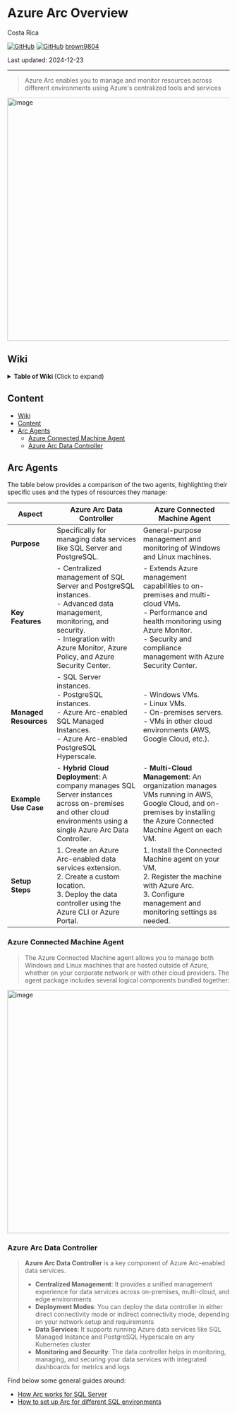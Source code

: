 # Azure Arc Overview 

Costa Rica

[![GitHub](https://badgen.net/badge/icon/github?icon=github&label)](https://github.com) 
[![GitHub](https://img.shields.io/badge/--181717?logo=github&logoColor=ffffff)](https://github.com/)
[brown9804](https://github.com/brown9804)

Last updated: 2024-12-23

----------

> Azure Arc enables you to manage and monitor resources across different environments using Azure's centralized tools and services

<img width="550" alt="image" src="https://github.com/user-attachments/assets/d7f3ccfc-b11a-4788-ab53-1d7b2ae3d216">

## Wiki 

<details>
<summary><b>Table of Wiki </b> (Click to expand)</summary>

- [Enabling hybrid solutions on any cloud, on any infrastructure](https://techcommunity.microsoft.com/t5/azure-arc-blog/enabling-hybrid-solutions-on-any-cloud-on-any-infrastructure/ba-p/2476120)
- [Azure Arc: Extending Azure management to any infrastructure](https://azure.microsoft.com/en-us/blog/azure-arc-extending-azure-management-to-any-infrastructure/)
- [Connect on-premises machines - Microsoft Defender for Cloud](https://learn.microsoft.com/en-us/azure/defender-for-cloud/quickstart-onboard-machines)
- [3 steps to secure your multicloud and hybrid infrastructure with Azure Arc](https://www.microsoft.com/en-us/security/blog/2022/03/29/3-steps-to-secure-your-multicloud-and-hybrid-infrastructure-with-azure-arc/)
- [Azure Arc-enabled server configurations](https://learn.microsoft.com/en-us/azure/architecture/hybrid/azure-arc-hybrid-config)
- [Configure Microsoft Defender for Cloud for Azure Arc-enabled servers](https://learn.microsoft.com/en-us/training/modules/configure-defender-cloud-azure-arc-enabled-servers/)
- [Overview of Azure Connected Machine agent](https://learn.microsoft.com/en-us/azure/azure-arc/servers/agent-overview)
- [What are Azure Arc-enabled data services?](https://learn.microsoft.com/en-us/azure/azure-arc/data/overview)
- [Create Azure Arc data controller from Azure portal - Direct connectivity mode](https://learn.microsoft.com/en-us/azure/azure-arc/data/create-data-controller-direct-azure-portal)
- [Create Azure Arc data controller in direct connectivity mode using CLI](https://learn.microsoft.com/en-us/azure/azure-arc/data/create-data-controller-direct-cli?tabs=windows)
  
</details>

## Content 

- [Wiki](#wiki)
- [Content](#content)
- [Arc Agents](#arc-agents)
    - [Azure Connected Machine Agent](#azure-connected-machine-agent)
    - [Azure Arc Data Controller](#azure-arc-data-controller)

## Arc Agents 

The table below provides a comparison of the two agents, highlighting their specific uses and the types of resources they manage:

| **Aspect** | **Azure Arc Data Controller** | **Azure Connected Machine Agent** |
|------------|-------------------------------|-----------------------------------|
| **Purpose** | Specifically for managing data services like SQL Server and PostgreSQL. | General-purpose management and monitoring of Windows and Linux machines. |
| **Key Features** | - Centralized management of SQL Server and PostgreSQL instances.<br>- Advanced data management, monitoring, and security.<br>- Integration with Azure Monitor, Azure Policy, and Azure Security Center. | - Extends Azure management capabilities to on-premises and multi-cloud VMs.<br>- Performance and health monitoring using Azure Monitor.<br>- Security and compliance management with Azure Security Center. |
| **Managed Resources** | - SQL Server instances.<br>- PostgreSQL instances.<br>- Azure Arc-enabled SQL Managed Instances.<br>- Azure Arc-enabled PostgreSQL Hyperscale. | - Windows VMs.<br>- Linux VMs.<br>- On-premises servers.<br>- VMs in other cloud environments (AWS, Google Cloud, etc.). |
| **Example Use Case** | - **Hybrid Cloud Deployment**: A company manages SQL Server instances across on-premises and other cloud environments using a single Azure Arc Data Controller. | - **Multi-Cloud Management**: An organization manages VMs running in AWS, Google Cloud, and on-premises by installing the Azure Connected Machine Agent on each VM. |
| **Setup Steps** | 1. Create an Azure Arc-enabled data services extension.<br>2. Create a custom location.<br>3. Deploy the data controller using the Azure CLI or Azure Portal. | 1. Install the Connected Machine agent on your VM.<br>2. Register the machine with Azure Arc.<br>3. Configure management and monitoring settings as needed. |

### Azure Connected Machine Agent

> The Azure Connected Machine agent allows you to manage both Windows and Linux machines that are hosted outside of Azure, whether on your corporate network or with other cloud providers. The agent package includes several logical components bundled together:

<img width="550" alt="image" src="https://github.com/user-attachments/assets/0086c732-307e-4573-a529-8b5bde31e558">

### Azure Arc Data Controller

> **Azure Arc Data Controller** is a key component of Azure Arc-enabled data services. <br/>
> - **Centralized Management**: It provides a unified management experience for data services across on-premises, multi-cloud, and edge environments <br/>
> - **Deployment Modes**: You can deploy the data controller in either direct connectivity mode or indirect connectivity mode, depending on your network setup and requirements <br/>
> - **Data Services**: It supports running Azure data services like SQL Managed Instance and PostgreSQL Hyperscale on any Kubernetes cluster <br/>
> - **Monitoring and Security**: The data controller helps in monitoring, managing, and securing your data services with integrated dashboards for metrics and logs

Find below some general guides around:
- [How Arc works for SQL Server](https://github.com/brown9804/MicrosoftCloudEssentialsHub/blob/main/0_Azure/1_AzureData/1_Databases/demos/3_ArcSQLServerOverview.md)
- [How to set up Arc for different SQL environments](https://github.com/brown9804/MicrosoftCloudEssentialsHub/blob/main/0_Azure/1_AzureData/1_Databases/demos/5_ArcSQLHowtoSetup.md)
